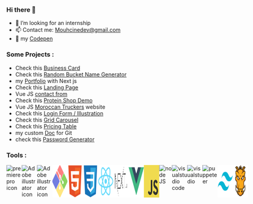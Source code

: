 ﻿### Hi there 👋

* 🤔 I’m looking for an internship
* 📫 Contact me: Mouhcinedev@gmail.com
* :art: my [Codepen](https://codepen.io/MohcineDev)

### Some Projects :  
- Check this [Business Card](https://mohcinedev.github.io/Business-Card/)    
- Check this [Random Bucket Name Generator](https://mohcinedev.github.io/bucket/)    
- my [Portfolio](https://mohcinedev.netlify.app) with Next js   
- Check this [Landing Page](https://fitobe.netlify.app/)   
- Vue JS [contact from](https://contact-vue.netlify.app)   
- Check this [Protein Shop Demo](https://protein-dev.netlify.app/)     
- Vue JS [Moroccan Truckers](https://moroccantruckers.netlify.app/) website          
- Check this [Login Form / Illustration](https://codepen.io/MohcineDev/full/oNXPmwx)     
- Check this [Grid Carousel ](https://codepen.io/MohcineDev/full/WNoMVMv)     
- Check this [Pricing Table](https://codepen.io/MohcineDev/full/QWKJLyd)     
- my custom [Doc](https://mohcinedev.github.io/gitDes/) for Git         
- check this [Password Generator](https://mohcinedev.github.io/Password-generator/)    



### Tools :     
<div style="display:flex; justify-content:space-between; width:100%">
<img width=40px src="https://www.adobe.com/content/dam/cc/icons/premiere.svg" alt="premiere pro icon"/>
 <img width=40px src="https://www.adobe.com/content/dam/shared/images/product-icons/svg/illustrator.svg" alt="Adobe illustrator icon"/>
 <img width=40px src="https://www.adobe.com/content/dam/cc/us/en/creativecloud/max2020/mnemonics/photoshop.svg" alt="Adobe illustrator icon"/>
 <img width=40px src="bash.svg" alt="git bash">
 <img width=40px src="html.svg" alt="html">
 <img width=40px src="css.svg" alt="css">
 <img width=40px src="react.svg" alt="React JS">
 <img width=40px backgroundColor="#fff" src="next.svg" alt="Next JS" style="background:#fff">
 <img width=40px src="vue.png" alt="Vue JS">
 <img width=40px src="https://raw.githubusercontent.com/github/explore/80688e429a7d4ef2fca1e82350fe8e3517d3494d/topics/javascript/javascript.png" alt="JS">
 <img width=40px src="https://nodejs.org/static/images/logo-light.svg" alt="node JS">
 <img width=40px src="https://visualstudio.microsoft.com/wp-content/uploads/2019/09/vs-code-responsive-01-1.png" alt="visualstudio code">
 <img width=40px src="https://visualstudio.microsoft.com/wp-content/uploads/2019/06/BrandVisualStudioWin2019-3.svg" alt="visualstudio">
 <img width=40px src="https://user-images.githubusercontent.com/10379601/29446482-04f7036a-841f-11e7-9872-91d1fc2ea683.png" alt="puppeteer">  
 <img width=40px src="tailwindcss.svg" alt="tailwindcss">  
 <img width=40px src="grunt.svg" alt="grunt">  
 </div> 
